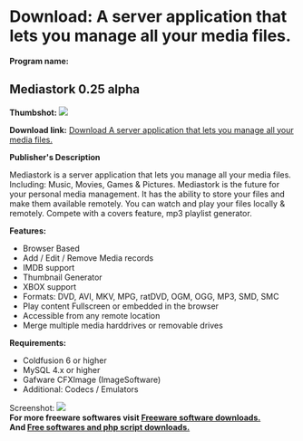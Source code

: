 # Download: A server application that lets you manage all your media files.

**Program name:**

## Mediastork 0.25 alpha

  
**Thumbshot:** ![](http://www.freewarefiles.com/screenshot/mediastork_md.gif)   
  
**Download link:** [Download A server application that lets you manage all your media files.](http://freesoftwares.boysofts.com/Mediastork-Alpha_program_18098.html)  
  


**Publisher's Description**  
  


Mediastork is a server application that lets you manage all your media files. Including: Music, Movies, Games & Pictures. Mediastork is the future for your personal media management. It has the ability to store your files and make them available remotely. You can watch and play your files locally & remotely. Compete with a covers feature, mp3 playlist generator. 

**Features:**

  * Browser Based 
  * Add / Edit / Remove Media records 
  * IMDB support 
  * Thumbnail Generator 
  * XBOX support 
  * Formats: DVD, AVI, MKV, MPG, ratDVD, OGM, OGG, MP3, SMD, SMC 
  * Play content Fullscreen or embedded in the browser 
  * Accessible from any remote location 
  * Merge multiple media harddrives or removable drives 

**Requirements:**

  * Coldfusion 6 or higher 
  * MySQL 4.x or higher 
  * Gafware CFXImage (ImageSoftware) 
  * Additional: Codecs / Emulators 

  
  
Screenshot: ![](http://www.freewarefiles.com/screenshot/mediastork.gif)   
**For more freeware softwares visit [Freeware software downloads.](http://freesoftwares.boysofts.com/)**   
**And [Free softwares and php script downloads.](http://www.boysofts.com/)**

